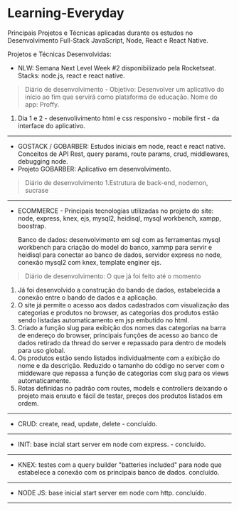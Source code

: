 # Learning-Everyday
Principais Projetos e Técnicas aplicadas durante os estudos no Desenvolvimento Full-Stack JavaScript, Node, React e React Native.

Projetos e Técnicas Desenvolvidas:

- NLW: Semana Next Level Week #2 disponibilizado pela Rocketseat. Stacks: node.js, react e react native.
>Diário de desenvolvimento - Objetivo: Desenvolver um aplicativo do início ao fim que servirá como plataforma de educação. Nome do app: Proffy.

1. Dia 1 e 2 - desenvolivimento html e css responsivo - mobile first - da interface do aplicativo.
______

- GOSTACK / GOBARBER: Estudos iniciais em node, react e react native.
Conceitos de API Rest, query params, route params, crud, middlewares, debugging node.
- Projeto GOBARBER: Aplicativo em desenvolvimento.
>Diário de desenvolvimento
1.Estrutura de back-end, nodemon, sucrase
______

- ECOMMERCE - Principais tecnologias utilizadas no projeto do site: node, express, knex, ejs, mysql2, heidisql, mysql workbench, xampp, boostrap.

  Banco de dados: desenvolvimento em sql com as ferramentas mysql workbench para criação do model do banco, xammp para servir e heidisql para conectar ao banco de dados,           servidor express no node, conexão mysql2 com knex, template enginer ejs.
    
>Diário de desenvolvimento: O que já foi feito até o momento

1. Já foi desenvolvido a construção do bando de dados, estabelecida a conexão entre o bando de dados e a aplicação.
2. O site já permite o acesso aos dados cadastrados com visualização das categorias e produtos no browser, as categorias dos produtos estão sendo listadas automaticamento em jsp embutido no html.
3. Criado a função slug para exibição dos nomes das categorias na barra de endereço do browser, principais funções de acesso ao banco de dados retirado da thread do server e repassado para dentro de models para uso global.
4. Os produtos estão sendo listados individualmente com a exibição do nome e da descrição. Reduzido o tamanho do código no server com o middeware que repassa a função de categorias com slug para os views automaticamente.
5. Rotas definidas no padrão com routes, models e controllers deixando o projeto mais enxuto e fácil de testar, preços dos produtos listados em ordem.
______

- CRUD: create, read, update, delete - concluído.
______
  
- INIT: base incial start server em node com express. - concluído.
______

- KNEX: testes com a query builder "batteries included" para node que estabelece a conexão com os principais banco de dados. concluído.
______

- NODE JS: base inicial start server em node com http. concluído.
______
